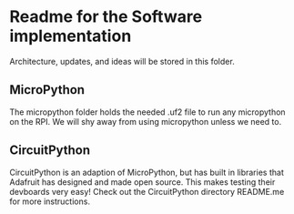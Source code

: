 # Readme for the Software implementation

Architecture, updates, and ideas will be stored in this folder. 

## MicroPython

The micropython folder holds the needed .uf2 file to run any micropython on the RPI. We will shy away from using micropython unless we need to. 

## CircuitPython

CircuitPython is an adaption of MicroPython, but has built in libraries that Adafruit has designed and made open source. This makes testing their devboards very easy! Check out the CircuitPython directory README.me for more instructions. 


